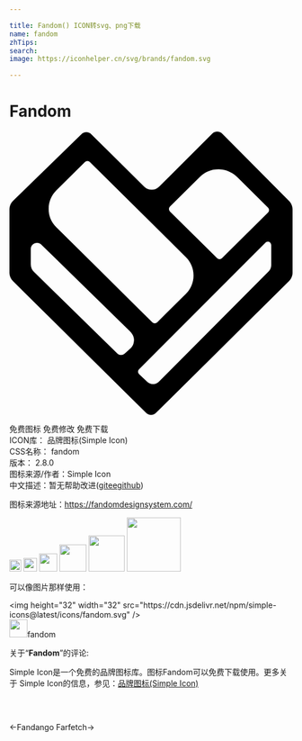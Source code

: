 ```yaml
---

title: Fandom() ICON转svg、png下载
name: fandom
zhTips: 
search: 
image: https://iconhelper.cn/svg/brands/fandom.svg

---
```


# Fandom  <small style="font-size: 60%;font-weight: 100"></small>

<div id="svg" class="svg-wrap">
<svg role="img" xmlns="http://www.w3.org/2000/svg" viewBox="0 0 24 24"><title>Fandom icon</title><path d="M17.604.012a.603.603 0 00-.416.175l-4.493 4.485a.9.9 0 01-1.263.002L6.939.236a.603.603 0 00-.841-.002L.31 5.871c-.2.194-.311.457-.311.733v5.34c0 .271.11.533.305.726l11.277 11.144a.603.603 0 00.846 0L23.695 12.67c.194-.193.305-.454.305-.727V6.605c0-.27-.107-.528-.299-.72L18.04.189a.603.603 0 00-.435-.177zM6.615 2.5a.292.292 0 01.2.084l8.138 8.047a2.19 2.19 0 010 3.119l-2.43 2.4a.293.293 0 01-.408 0l-8.14-8.046a2.172 2.172 0 01-.65-1.561c0-.59.23-1.143.648-1.557l2.431-2.402a.292.292 0 01.211-.084zm11.15.707a2.241 2.241 0 01.278.022c.5.067.955.327 1.312.68l2.57 2.542a.284.284 0 010 .404l-3.91 3.868a.29.29 0 01-.41 0l-4-3.955a.285.285 0 010-.407l2.54-2.51a2.241 2.241 0 011.62-.644zm4.087 6.123a.29.29 0 01.341.283v1.705h-.002c0 .2-.08.39-.222.532l-9.28 9.306a.686.686 0 01-.511.225.743.743 0 01-.533-.227l-.655-.613a.284.284 0 01-.008-.41L21.697 9.412a.287.287 0 01.155-.082zm-19.424.106c.1.016.197.062.281.144l7.5 7.322c.13.13.35.396.35.717 0 .205-.047.495-.27.717l-.002-.002-.531.477a.445.445 0 01-.604-.014l-7.064-6.899a.917.917 0 01-.277-.658V9.951c0-.348.317-.566.617-.515Z"/></svg>
</div>
<detail full-name='fandom'></detail>

<div class="detail-page">
<p>
<span><span class="badge-success badge">免费图标</span> <span class="badge-success badge">免费修改</span>  <span class="badge-success badge">免费下载</span> </span>
<br/>
<span>
ICON库：
<span class="badge-secondary badge">品牌图标(Simple Icon)</span> 
</span>
<br/>
<span>
CSS名称：
<span class="badge-secondary badge">fandom</span> 
</span>

<br/>
<span>
版本：
<span class="badge-secondary badge">2.8.0</span> 
</span>
<br/>
<span>图标来源/作者：<span class="badge-light badge">Simple Icon</span></span> 
<br/>
<span class="zh-detail">中文描述：暂无<span class="help-link"><span>帮助改进</span>(<a href="https://gitee.com/liuwave/icon-helper/edit/master/json/brands/fandom.json" target="_blank" rel="noopener noreferrer">gitee</a><a href="https://github.com/liuwave/icon-helper/edit/master/json/brands/fandom.json" target="_blank" rel="noopener noreferrer">github</a></span>)</span><br/>
</p>
</div><div class="description description alert alert-light"><p>图标来源地址：<a href="https://fandomdesignsystem.com/" target="_blank" rel="noopener noreferrer">https://fandomdesignsystem.com/</a></p></div>
<div class="alert alert-dark">
<img height="21" width="21" src="https://cdn.jsdelivr.net/npm/simple-icons@latest/icons/fandom.svg" />
<img height="24" width="24" src="https://cdn.jsdelivr.net/npm/simple-icons@latest/icons/fandom.svg" />
<img height="32" width="32" src="https://cdn.jsdelivr.net/npm/simple-icons@latest/icons/fandom.svg" />
<img height="48" width="48" src="https://cdn.jsdelivr.net/npm/simple-icons@latest/icons/fandom.svg" />
<img height="64" width="64" src="https://cdn.jsdelivr.net/npm/simple-icons@latest/icons/fandom.svg" />
<img height="96" width="96" src="https://cdn.jsdelivr.net/npm/simple-icons@latest/icons/fandom.svg" />

</div>
<div>
  <p>可以像图片那样使用：    
  </p>
  <div class="alert alert-primary" style="font-size: 14px">
    &lt;img height="32" width="32" src="https://cdn.jsdelivr.net/npm/simple-icons@latest/icons/fandom.svg" /&gt;
    <copy-btn content='<img height="32" width="32" src="https://cdn.jsdelivr.net/npm/simple-icons@latest/icons/fandom.svg" />'></copy-btn>
  </div>
  <div class="alert alert-secondary">
    <img height="32" width="32" src="https://cdn.jsdelivr.net/npm/simple-icons@latest/icons/fandom.svg" />fandom
    <copy-btn content="fandom" btn-title="复制图标名称"></copy-btn>
  </div>
</div>
<div class="icon-detail__container">
<p>关于“<b>Fandom</b>”的评论:</p>
</div>
<Vssue title="关于“Fandom”的评论" />
<div><p>Simple Icon是一个免费的品牌图标库。图标Fandom可以免费下载使用。更多关于  Simple Icon的信息，参见：<a target="_blank" href="https://iconhelper.cn/brands.html">品牌图标(Simple Icon)</a>
</p></div>


<div style="padding:2rem 0 " class="page-nav"><p class="inner"><span class="prev">←<router-link to="/icon/fandango.html">Fandango</router-link></span> <span class="next"><router-link to="/icon/farfetch.html">Farfetch</router-link>→</span></p></div>
